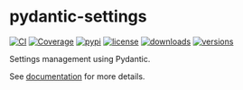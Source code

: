 # pydantic-settings

[![CI](https://github.com/pydantic/pydantic-settings/actions/workflows/ci.yml/badge.svg?event=push)](https://github.com/pydantic/pydantic-settings/actions/workflows/ci.yml?query=branch%3Amain)
[![Coverage](https://codecov.io/gh/pydantic/pydantic-settings/branch/main/graph/badge.svg)](https://codecov.io/gh/pydantic/pydantic-settings)
[![pypi](https://img.shields.io/pypi/v/pydantic-settings.svg)](https://pypi.python.org/pypi/pydantic-settings)
[![license](https://img.shields.io/github/license/pydantic/pydantic-settings.svg)](https://github.com/pydantic/pydantic-settings/blob/main/LICENSE)
[![downloads](https://static.pepy.tech/badge/pydantic-settings/month)](https://pepy.tech/project/pydantic-settings)
[![versions](https://img.shields.io/pypi/pyversions/pydantic-settings.svg)](https://github.com/pydantic/pydantic-settings)

Settings management using Pydantic.

See [documentation](https://docs.pydantic.dev/latest/concepts/pydantic_settings/) for more details.
